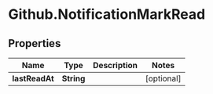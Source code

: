 # Github.NotificationMarkRead

## Properties

Name | Type | Description | Notes
------------ | ------------- | ------------- | -------------
**lastReadAt** | **String** |  | [optional] 


